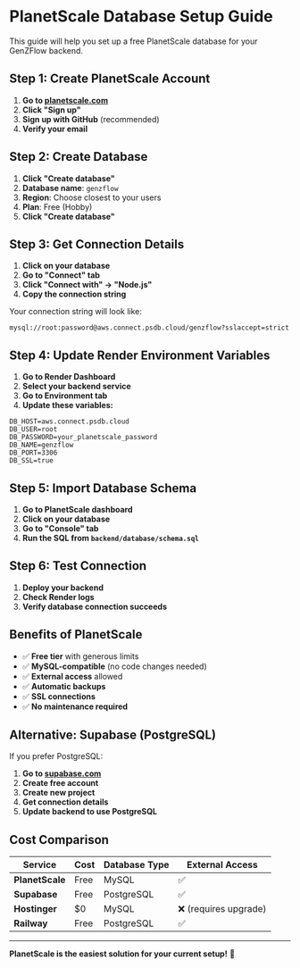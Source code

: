 # PlanetScale Database Setup Guide

This guide will help you set up a free PlanetScale database for your GenZFlow backend.

## Step 1: Create PlanetScale Account

1. **Go to [planetscale.com](https://planetscale.com)**
2. **Click "Sign up"**
3. **Sign up with GitHub** (recommended)
4. **Verify your email**

## Step 2: Create Database

1. **Click "Create database"**
2. **Database name**: `genzflow`
3. **Region**: Choose closest to your users
4. **Plan**: Free (Hobby)
5. **Click "Create database"**

## Step 3: Get Connection Details

1. **Click on your database**
2. **Go to "Connect" tab**
3. **Click "Connect with" → "Node.js"**
4. **Copy the connection string**

Your connection string will look like:
```
mysql://root:password@aws.connect.psdb.cloud/genzflow?sslaccept=strict
```

## Step 4: Update Render Environment Variables

1. **Go to Render Dashboard**
2. **Select your backend service**
3. **Go to Environment tab**
4. **Update these variables:**

```
DB_HOST=aws.connect.psdb.cloud
DB_USER=root
DB_PASSWORD=your_planetscale_password
DB_NAME=genzflow
DB_PORT=3306
DB_SSL=true
```

## Step 5: Import Database Schema

1. **Go to PlanetScale dashboard**
2. **Click on your database**
3. **Go to "Console" tab**
4. **Run the SQL from `backend/database/schema.sql`**

## Step 6: Test Connection

1. **Deploy your backend**
2. **Check Render logs**
3. **Verify database connection succeeds**

## Benefits of PlanetScale

- ✅ **Free tier** with generous limits
- ✅ **MySQL-compatible** (no code changes needed)
- ✅ **External access** allowed
- ✅ **Automatic backups**
- ✅ **SSL connections**
- ✅ **No maintenance required**

## Alternative: Supabase (PostgreSQL)

If you prefer PostgreSQL:

1. **Go to [supabase.com](https://supabase.com)**
2. **Create free account**
3. **Create new project**
4. **Get connection details**
5. **Update backend to use PostgreSQL**

## Cost Comparison

| Service | Cost | Database Type | External Access |
|---------|------|---------------|-----------------|
| **PlanetScale** | Free | MySQL | ✅ |
| **Supabase** | Free | PostgreSQL | ✅ |
| **Hostinger** | $0 | MySQL | ❌ (requires upgrade) |
| **Railway** | Free | PostgreSQL | ✅ |

---

**PlanetScale is the easiest solution for your current setup!** 🚀
